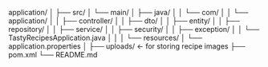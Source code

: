 application/
│
├── src/
│   └── main/
│       ├── java/
│       │   └── com/
│       │       └── application/
│       │           ├── controller/
│       │           ├── dto/
│       │           ├── entity/
│       │           ├── repository/
│       │           ├── service/
│       │           ├── security/
│       │           ├── exception/
│       │           └── TastyRecipesApplication.java
│       │
│       └── resources/
│           └── application.properties
│
├── uploads/                   ← for storing recipe images
├── pom.xml
└── README.md
